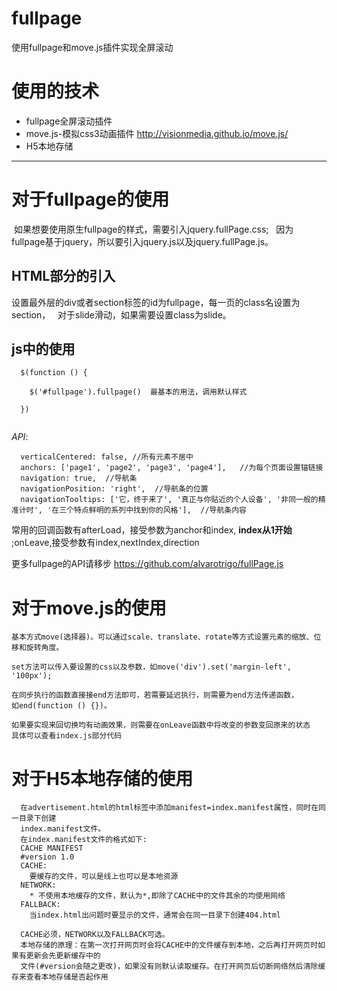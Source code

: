 # fullpage
使用fullpage和move.js插件实现全屏滚动  
  
# 使用的技术  
* fullpage全屏滚动插件  
* move.js-模拟css3动画插件  http://visionmedia.github.io/move.js/  
* H5本地存储  
*** 

# 对于fullpage的使用  

  如果想要使用原生fullpage的样式，需要引入jquery.fullPage.css;  
因为fullpage基于jquery，所以要引入jquery.js以及jquery.fullPage.js。

## HTML部分的引入  
设置最外层的div或者section标签的id为fullpage，每一页的class名设置为section，  
对于slide滑动，如果需要设置class为slide。  

## js中的使用  

```
  $(function () {  
  
    $('#fullpage').fullpage()  最基本的用法，调用默认样式
    
  })  
  
```   

*API*:   

```    
  verticalCentered: false, //所有元素不居中
  anchors: ['page1', 'page2', 'page3', 'page4'],   //为每个页面设置锚链接
  navigation: true,  //导航条
  navigationPosition: 'right',  //导航条的位置
  navigationTooltips: ['它，终于来了', '真正与你贴近的个人设备', '非同一般的精准计时', '在三个特点鲜明的系列中找到你的风格'],  //导航条内容
```  

常用的回调函数有afterLoad，接受参数为anchor和index, **index从1开始** ;onLeave,接受参数有index,nextIndex,direction    

更多fullpage的API请移步 https://github.com/alvarotrigo/fullPage.js   

# 对于move.js的使用  

```  
基本方式move(选择器)。可以通过scale、translate、rotate等方式设置元素的缩放、位移和旋转角度。    

set方法可以传入要设置的css以及参数，如move('div').set('margin-left', '100px');    

在同步执行的函数直接接end方法即可，若需要延迟执行，则需要为end方法传递函数，
如end(function () {})。    

如果要实现来回切换均有动画效果，则需要在onLeave函数中将改变的参数变回原来的状态
具体可以查看index.js部分代码

```  
  
# 对于H5本地存储的使用  

```  
  在advertisement.html的html标签中添加manifest=index.manifest属性，同时在同一目录下创建
  index.manifest文件。  
  在index.manifest文件的格式如下:
  CACHE MANIFEST
  #version 1.0
  CACHE:  
    要缓存的文件，可以是线上也可以是本地资源
  NETWORK:
    * 不使用本地缓存的文件，默认为*,即除了CACHE中的文件其余的均使用网络
  FALLBACK:
    当index.html出问题时要显示的文件，通常会在同一目录下创建404.html
  
  CACHE必须，NETWORK以及FALLBACK可选。  
  本地存储的原理：在第一次打开网页时会将CACHE中的文件缓存到本地，之后再打开网页时如果有更新会先更新缓存中的  
  文件(#version会随之更改)，如果没有则默认读取缓存。在打开网页后切断网络然后清除缓存来查看本地存储是否起作用  
  
```

